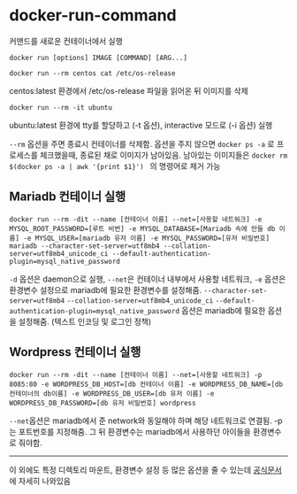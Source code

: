 # docker-run-command

커맨드를 새로운 컨테이너에서 실행

`docker run [options] IMAGE [COMMAND] [ARG...]`

`docker run --rm centos cat /etc/os-release`

centos:latest 환경에서 /etc/os-release 파일을 읽어온 뒤 이미지를 삭제

`docker run --rm -it ubuntu`

ubuntu:latest 환경에 tty를 할당하고 (-t 옵션), interactive 모드로 (-i 옵션) 실행

`--rm` 옵션을 주면 종료시 컨테이너를 삭제함. 옵션을 주지 않으면 `docker ps -a` 로 프로세스를 체크했을때, 종료된 채로 이미지가 남아있음. 남아있는 이미지들은 `docker rm $(docker ps -a | awk '{print $1}') ` 의 명령어로 제거 가능

## Mariadb 컨테이너 실행

`docker run --rm -dit --name [컨테이너 이름] --net=[사용할 네트워크] -e MYSQL_ROOT_PASSWORD=[루트 비번] -e MYSQL_DATABASE=[Mariadb 속에 만들 db 이름] -e MYSQL_USER=[mariadb 유저 이름] -e MYSQL_PASSWORD=[유저 비밀번호] mariadb --character-set-server=utf8mb4 --collation-server=utf8mb4_unicode_ci --default-authentication-plugin=mysql_native_password`

`-d` 옵션은 daemon으로 실행, `--net`은 컨테이너 내부에서 사용할 네트워크, `-e` 옵션은 환경변수 설정으로 mariadb에 필요한 환경변수를 설정해줌.
`--character-set-server=utf8mb4` `--collation-server=utf8mb4_unicode_ci` `--default-authentication-plugin=mysql_native_password` 옵션은 mariadb에 필요한 옵션을 설정해줌. (텍스트 인코딩 및 로그인 정책)

## Wordpress 컨테이너 실행

`docker run --rm -dit --name [컨테이너 이름] --net=[사용할 네트워크] -p 8085:80 -e WORDPRESS_DB_HOST=[db 컨테이너 이름] -e WORDPRESS_DB_NAME=[db 컨테이너의 db이름] -e WORDPRESS_DB_USER=[db 유저 이름] -e WORDPRESS_DB_PASSWORD=[db 유저 비밀번호] wordpress`

`--net`옵션은 mariadb에서 준 network와 동일해야 하며 해당 네트워크로 연결됨. -p는 포트번호를 지정해줌. 그 뒤 환경변수는 mariadb에서 사용하던 아이들을 환경변수로 줘야함.

---

이 외에도 특정 디렉토리 마운트, 환경변수 설정 등 많은 옵션을 줄 수 있는데 [공식문서](https://docs.docker.com/engine/reference/commandline/run/)에 자세히 나와있음